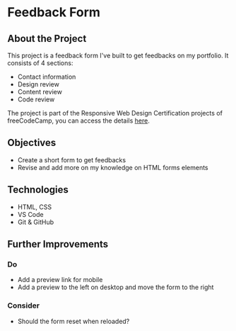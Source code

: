 # Feedback Form

## About the Project
This project is a feedback form I've built to get feedbacks on my portfolio. 
It consists of 4 sections:
* Contact information
* Design review
* Content review
* Code review 

The project is part of the Responsive Web Design Certification projects of freeCodeCamp, you can access the details [here](https://www.freecodecamp.org/learn/2022/responsive-web-design/build-a-survey-form-project/build-a-survey-form).

## Objectives
* Create a short form to get feedbacks
* Revise and add more on my knowledge on HTML forms elements
 
## Technologies
* HTML, CSS
* VS Code
* Git & GitHub

## Further Improvements
### Do
* Add a preview link for mobile
* Add a preview to the left on desktop and move the form to the right

### Consider
* Should the form reset when reloaded?